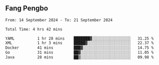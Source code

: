 ## Fang Pengbo

<!--START_SECTION:waka-->

```txt
From: 14 September 2024 - To: 21 September 2024

Total Time: 4 hrs 42 mins

YAML          1 hr 28 mins    ███████▓░░░░░░░░░░░░░░░░░   31.25 %
XML           1 hr 3 mins     █████▓░░░░░░░░░░░░░░░░░░░   22.37 %
Docker        41 mins         ███▓░░░░░░░░░░░░░░░░░░░░░   14.75 %
Go            31 mins         ██▓░░░░░░░░░░░░░░░░░░░░░░   11.05 %
Java          28 mins         ██▒░░░░░░░░░░░░░░░░░░░░░░   09.98 %
```

<!--END_SECTION:waka-->